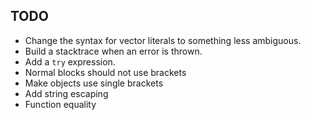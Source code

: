 ## TODO

- Change the syntax for vector literals to something less ambiguous.
- Build a stacktrace when an error is thrown.
- Add a `try` expression.
- Normal blocks should not use brackets
- Make objects use single brackets
- Add string escaping
- Function equality
